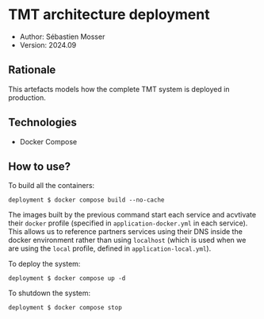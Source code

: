 # TMT architecture deployment

- Author: Sébastien Mosser
- Version: 2024.09

## Rationale

This artefacts models how the complete TMT system is deployed in production.

## Technologies

- Docker Compose

## How to use?

To build all the containers:

```
deployment $ docker compose build --no-cache
```

The images built by the previous command start each service and acvtivate their `docker` profile (specified in `application-docker.yml` in each service). This allows us to reference partners services using their DNS inside the docker environment rather than using `localhost` (which is used when we are using the `local` profile, defined in `application-local.yml`).

To deploy the system:

```
deployment $ docker compose up -d
```

To shutdown the system:

```
deployment $ docker compose stop
```

